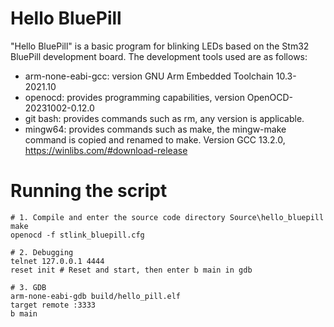 # Hello BluePill
"Hello BluePill" is a basic program for blinking LEDs based on the Stm32 BluePill development board. The development tools used are as follows:
- arm-none-eabi-gcc: version GNU Arm Embedded Toolchain 10.3-2021.10
- openocd: provides programming capabilities, version OpenOCD-20231002-0.12.0
- git bash: provides commands such as rm, any version is applicable.
- mingw64: provides commands such as make, the mingw-make command is copied and renamed to make. Version GCC 13.2.0, https://winlibs.com/#download-release

# Running the script
```
# 1. Compile and enter the source code directory Source\hello_bluepill
make
openocd -f stlink_bluepill.cfg

# 2. Debugging
telnet 127.0.0.1 4444
reset init # Reset and start, then enter b main in gdb

# 3. GDB
arm-none-eabi-gdb build/hello_pill.elf
target remote :3333
b main
```